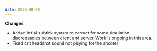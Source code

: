 ```yaml
---
date: 2025-08-28
---
```


**Changes**

* Added initial subtick system to correct for some simulation discrepancies between client and server. Work is ongoing in this area.
* Fixed crit headshot sound not playing for the shooter
